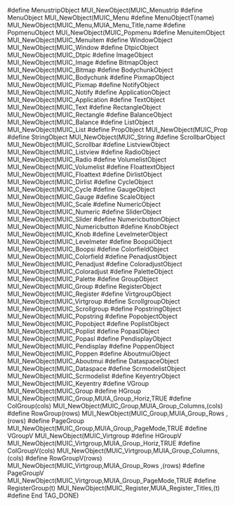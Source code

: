 #define MenustripObject     MUI_NewObject(MUIC_Menustrip
#define MenuObject          MUI_NewObject(MUIC_Menu
#define MenuObjectT(name)   MUI_NewObject(MUIC_Menu,MUIA_Menu_Title,name
#define PopmenuObject       MUI_NewObject(MUIC_Popmenu
#define MenuitemObject      MUI_NewObject(MUIC_Menuitem
#define WindowObject        MUI_NewObject(MUIC_Window
#define DtpicObject         MUI_NewObject(MUIC_Dtpic
#define ImageObject         MUI_NewObject(MUIC_Image
#define BitmapObject        MUI_NewObject(MUIC_Bitmap
#define BodychunkObject     MUI_NewObject(MUIC_Bodychunk
#define PixmapObject        MUI_NewObject(MUIC_Pixmap
#define NotifyObject        MUI_NewObject(MUIC_Notify
#define ApplicationObject   MUI_NewObject(MUIC_Application
#define TextObject          MUI_NewObject(MUIC_Text
#define RectangleObject     MUI_NewObject(MUIC_Rectangle
#define BalanceObject       MUI_NewObject(MUIC_Balance
#define ListObject          MUI_NewObject(MUIC_List
#define PropObject          MUI_NewObject(MUIC_Prop
#define StringObject        MUI_NewObject(MUIC_String
#define ScrollbarObject     MUI_NewObject(MUIC_Scrollbar
#define ListviewObject      MUI_NewObject(MUIC_Listview
#define RadioObject         MUI_NewObject(MUIC_Radio
#define VolumelistObject    MUI_NewObject(MUIC_Volumelist
#define FloattextObject     MUI_NewObject(MUIC_Floattext
#define DirlistObject       MUI_NewObject(MUIC_Dirlist
#define CycleObject         MUI_NewObject(MUIC_Cycle
#define GaugeObject         MUI_NewObject(MUIC_Gauge
#define ScaleObject         MUI_NewObject(MUIC_Scale
#define NumericObject       MUI_NewObject(MUIC_Numeric
#define SliderObject        MUI_NewObject(MUIC_Slider
#define NumericbuttonObject MUI_NewObject(MUIC_Numericbutton
#define KnobObject          MUI_NewObject(MUIC_Knob
#define LevelmeterObject    MUI_NewObject(MUIC_Levelmeter
#define BoopsiObject        MUI_NewObject(MUIC_Boopsi
#define ColorfieldObject    MUI_NewObject(MUIC_Colorfield
#define PenadjustObject     MUI_NewObject(MUIC_Penadjust
#define ColoradjustObject   MUI_NewObject(MUIC_Coloradjust
#define PaletteObject       MUI_NewObject(MUIC_Palette
#define GroupObject         MUI_NewObject(MUIC_Group
#define RegisterObject      MUI_NewObject(MUIC_Register
#define VirtgroupObject     MUI_NewObject(MUIC_Virtgroup
#define ScrollgroupObject   MUI_NewObject(MUIC_Scrollgroup
#define PopstringObject     MUI_NewObject(MUIC_Popstring
#define PopobjectObject     MUI_NewObject(MUIC_Popobject
#define PoplistObject       MUI_NewObject(MUIC_Poplist
#define PopaslObject        MUI_NewObject(MUIC_Popasl
#define PendisplayObject    MUI_NewObject(MUIC_Pendisplay
#define PoppenObject        MUI_NewObject(MUIC_Poppen
#define AboutmuiObject      MUI_NewObject(MUIC_Aboutmui
#define DataspaceObject     MUI_NewObject(MUIC_Dataspace
#define ScrmodelistObject   MUI_NewObject(MUIC_Scrmodelist
#define KeyentryObject      MUI_NewObject(MUIC_Keyentry
#define VGroup              MUI_NewObject(MUIC_Group
#define HGroup              MUI_NewObject(MUIC_Group,MUIA_Group_Horiz,TRUE
#define ColGroup(cols)      MUI_NewObject(MUIC_Group,MUIA_Group_Columns,(cols)
#define RowGroup(rows)      MUI_NewObject(MUIC_Group,MUIA_Group_Rows   ,(rows)
#define PageGroup           MUI_NewObject(MUIC_Group,MUIA_Group_PageMode,TRUE
#define VGroupV             MUI_NewObject(MUIC_Virtgroup
#define HGroupV             MUI_NewObject(MUIC_Virtgroup,MUIA_Group_Horiz,TRUE
#define ColGroupV(cols)     MUI_NewObject(MUIC_Virtgroup,MUIA_Group_Columns,(cols)
#define RowGroupV(rows)     MUI_NewObject(MUIC_Virtgroup,MUIA_Group_Rows   ,(rows)
#define PageGroupV          MUI_NewObject(MUIC_Virtgroup,MUIA_Group_PageMode,TRUE
#define RegisterGroup(t)    MUI_NewObject(MUIC_Register,MUIA_Register_Titles,(t)
#define End                 TAG_DONE)